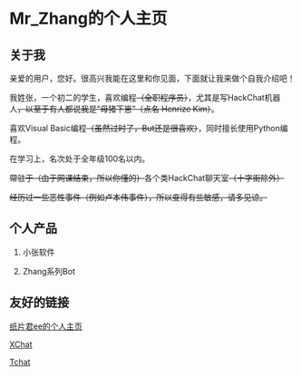 # Mr_Zhang的个人主页
## 关于我
亲爱的用户，您好。很高兴我能在这里和你见面，下面就让我来做个自我介绍吧！

我姓张，一个初二的学生，喜欢编程~~（全职程序员）~~，尤其是写HackChat机器人~~，以至于有人都说我是“母猪下崽”（点名 Henrize Kim）~~。

喜欢Visual Basic编程~~（虽然过时了，But还是很喜欢）~~，同时擅长使用Python编程。

在学习上，名次处于全年级100名以内。

~~常驻于（由于网课结束，所以你懂的）~~各个类HackChat聊天室~~（十字街除外）~~

~~经历过一些恶性事件（例如卢本伟事件），所以变得有些敏感，请多见谅。~~
## 个人产品
1. 小张软件

2. Zhang系列Bot
## 友好的链接
[纸片君ee的个人主页](https://paperee.tk/)

[XChat](https://xq.kzw.ink/)

[Tchat](https://chat.thz.cool/)
